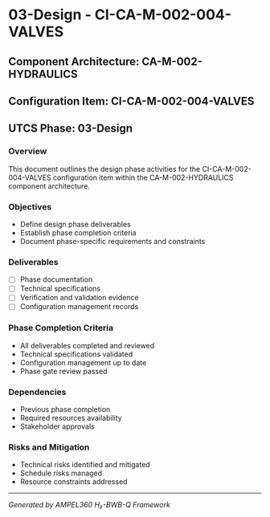 # 03-Design - CI-CA-M-002-004-VALVES

## Component Architecture: CA-M-002-HYDRAULICS
## Configuration Item: CI-CA-M-002-004-VALVES
## UTCS Phase: 03-Design

### Overview
This document outlines the design phase activities for the CI-CA-M-002-004-VALVES configuration item within the CA-M-002-HYDRAULICS component architecture.

### Objectives
- Define design phase deliverables
- Establish phase completion criteria
- Document phase-specific requirements and constraints

### Deliverables
- [ ] Phase documentation
- [ ] Technical specifications
- [ ] Verification and validation evidence
- [ ] Configuration management records

### Phase Completion Criteria
- All deliverables completed and reviewed
- Technical specifications validated
- Configuration management up to date
- Phase gate review passed

### Dependencies
- Previous phase completion
- Required resources availability
- Stakeholder approvals

### Risks and Mitigation
- Technical risks identified and mitigated
- Schedule risks managed
- Resource constraints addressed

---
*Generated by AMPEL360 H₂-BWB-Q Framework*
